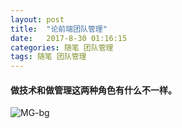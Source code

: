 ```yaml
---
layout: post
title:  "论前端团队管理"
date:   2017-8-30 01:16:15
categories: 随笔 团队管理
tags: 随笔 团队管理
---
```

#### 做技术和做管理这两种角色有什么不一样。

![MG-bg](http://i.imgur.com/AVH8aOP.jpg)